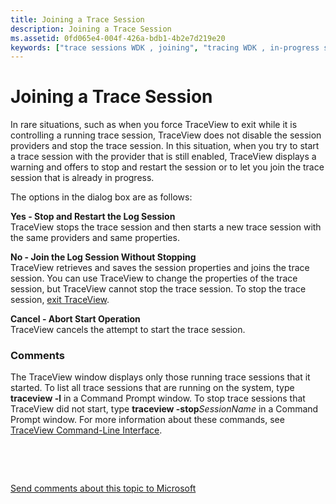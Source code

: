 ```yaml
---
title: Joining a Trace Session
description: Joining a Trace Session
ms.assetid: 0fd065e4-004f-426a-bdb1-4b2e7d219e20
keywords: ["trace sessions WDK , joining", "tracing WDK , in-progress sessions", "in-progress tracing sessions WDK", "software tracing WDK , in-progress sessions", "stopping trace sessions", "canceling trace sessions", "restarting trace sessions"]
---
```


# Joining a Trace Session


In rare situations, such as when you force TraceView to exit while it is controlling a running trace session, TraceView does not disable the session providers and stop the trace session. In this situation, when you try to start a trace session with the provider that is still enabled, TraceView displays a warning and offers to stop and restart the session or to let you join the trace session that is already in progress.

The options in the dialog box are as follows:

<span id="Yes_-_Stop_and_Restart_the_Log_Session"></span><span id="yes_-_stop_and_restart_the_log_session"></span><span id="YES_-_STOP_AND_RESTART_THE_LOG_SESSION"></span>**Yes - Stop and Restart the Log Session**  
TraceView stops the trace session and then starts a new trace session with the same providers and same properties.

<span id="No_-_Join_the_Log_Session_Without_Stopping"></span><span id="no_-_join_the_log_session_without_stopping"></span><span id="NO_-_JOIN_THE_LOG_SESSION_WITHOUT_STOPPING"></span>**No - Join the Log Session Without Stopping**  
TraceView retrieves and saves the session properties and joins the trace session. You can use TraceView to change the properties of the trace session, but TraceView cannot stop the trace session. To stop the trace session, [exit TraceView](starting-and-exiting-traceview.md).

<span id="Cancel_-_Abort_Start_Operation"></span><span id="cancel_-_abort_start_operation"></span><span id="CANCEL_-_ABORT_START_OPERATION"></span>**Cancel - Abort Start Operation**  
TraceView cancels the attempt to start the trace session.

### <span id="comments"></span><span id="COMMENTS"></span>Comments

The TraceView window displays only those running trace sessions that it started. To list all trace sessions that are running on the system, type **traceview -l** in a Command Prompt window. To stop trace sessions that TraceView did not start, type **traceview -stop***SessionName* in a Command Prompt window. For more information about these commands, see [TraceView Command-Line Interface](traceview-command-line-interface.md).

 

 

[Send comments about this topic to Microsoft](mailto:wsddocfb@microsoft.com?subject=Documentation%20feedback%20[devtest\devtest]:%20Joining%20a%20Trace%20Session%20%20RELEASE:%20%2811/17/2016%29&body=%0A%0APRIVACY%20STATEMENT%0A%0AWe%20use%20your%20feedback%20to%20improve%20the%20documentation.%20We%20don't%20use%20your%20email%20address%20for%20any%20other%20purpose,%20and%20we'll%20remove%20your%20email%20address%20from%20our%20system%20after%20the%20issue%20that%20you're%20reporting%20is%20fixed.%20While%20we're%20working%20to%20fix%20this%20issue,%20we%20might%20send%20you%20an%20email%20message%20to%20ask%20for%20more%20info.%20Later,%20we%20might%20also%20send%20you%20an%20email%20message%20to%20let%20you%20know%20that%20we've%20addressed%20your%20feedback.%0A%0AFor%20more%20info%20about%20Microsoft's%20privacy%20policy,%20see%20http://privacy.microsoft.com/default.aspx. "Send comments about this topic to Microsoft")




